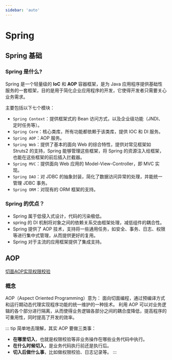 ```yaml
---
sidebar: 'auto'
---
```


# Spring

## Spring 基础

### Spring 是什么?
Spring 是一个轻量级的 **IoC** 和 **AOP** 容器框架，是为 Java 应用程序提供基础性服务的一套框架，目的是用于简化企业应用程序的开发，它使得开发者只需要关心业务需求。

主要包括以下七个模块：
- `Spring Context`：提供框架式的 Bean 访问方式，以及企业级功能（JNDI、定时任务等）。
- `Spring Core`：核心类库，所有功能都依赖于该类库，提供 IOC 和 DI 服务。
- `Spring AOP`：AOP 服务。
- `Spring Web`：提供了基本的面向 Web 的综合特性，提供对常见框架如 Struts2 的支持，Spring 能够管理这些框架，将 Spring 的资源注入给框架，也能在这些框架的前后插入拦截器。
- `Spring MVC`：提供面向 Web 应用的 Model-View-Controller，即 MVC 实现。
- `Spring DAO`：对 JDBC 的抽象封装，简化了数据访问异常的处理，并能统一管理 JDBC 事务。
- `Spring ORM`：对现有的 ORM 框架的支持。

### Spring 的优点？
- Spring 属于低侵入式设计，代码的污染极低。
- spring 的 DI 机制将对象之间的依赖关系交由框架处理，减低组件的耦合性。
- Spring 提供了 AOP 技术，支持将一些通用任务，如安全、事务、日志、权限等进行集中式管理，从而提供更好的复用。
- Spring 对于主流的应用框架提供了集成支持。

## AOP

[切面AOP实现权限校验](https://blog.csdn.net/mu_wind/article/details/102758005)

### 概念

AOP（Aspect Oriented Programming）意为：
面向切面编程，通过预编译方式和运行期动态代理实现程序功能的统一维护的一种技术。
利用 AOP 可以对业务逻辑的各个部分进行隔离，从而使得业务逻辑各部分之间的耦合度降低，提高程序的可重用性，同时提高了开发的效率。

::: tip
简单地去理解，其实 AOP 要做三类事：
- **在哪里切入**，也就是权限校验等非业务操作在哪些业务代码中执行。
- **在什么时候切入**，是业务代码执行前还是执行后。
- **切入后做什么事**，比如做权限校验、日志记录等。
:::